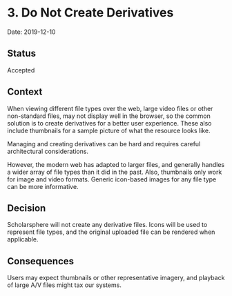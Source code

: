 # 3. Do Not Create Derivatives

Date: 2019-12-10

## Status

Accepted

## Context

When viewing different file types over the web, large video files or other non-standard files, may not display well in
the browser, so the common solution is to create derivatives for a better user experience. These also include thumbnails
for a sample picture of what the resource looks like.

Managing and creating derivatives can be hard and requires careful architectural considerations.

However, the modern web has adapted to larger files, and generally handles a wider array of file types than it did in
the past. Also, thumbnails only work for image and video formats. Generic icon-based images for any file type can be
more informative.

## Decision

Scholarsphere will not create any derivative files. Icons will be used to represent file types, and the original
uploaded file can be rendered when applicable.

## Consequences

Users may expect thumbnails or other representative imagery, and playback of large A/V files might tax our systems.
